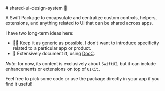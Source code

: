 # shared-ui-design-system 🎨

A Swift Package to encapsulate and centralize custom controls, helpers, extensions, and anything related to UI that can be shared across apps.

I have two long-term ideas here:

- 🧘‍♂️ Keep it as generic as possible. I don't want to introduce specificity related to a particular app or product.
- 📜 Extensively document it, using [DocC](https://www.swift.org/documentation/docc/).

*Note*: for now, its content is exclusively about `SwiftUI`, but it can include enhancements or extensions on top of `UIKit`.

Feel free to pick some code or use the package directly in your app if you find it useful!
